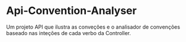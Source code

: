 # Api-Convention-Analyser
 Um projeto API que ilustra as conveçôes e o analisador de convenções baseado nas inteções de cada verbo da Controller.
